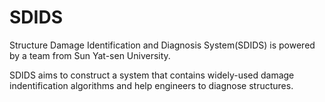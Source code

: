 # SDIDS

Structure Damage Identification and Diagnosis System(SDIDS) is powered by a team
from Sun Yat-sen University.

SDIDS aims to construct a system that contains widely-used damage indentification 
algorithms and help engineers to diagnose structures.